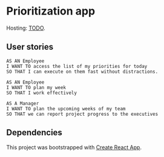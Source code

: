 # Prioritization app 

Hosting: [TODO](https://todo).

## User stories

```
AS AN Employee
I WANT TO access the list of my priorities for today
SO THAT I can execute on them fast without distractions.

AS AN Employee
I WANT TO plan my week
SO THAT I work effectively

AS A Manager
I WANT TO plan the upcoming weeks of my team 
SO THAT we can report project progress to the executives
```

## Dependencies

This project was bootstrapped with [Create React App](https://github.com/facebook/create-react-app).

